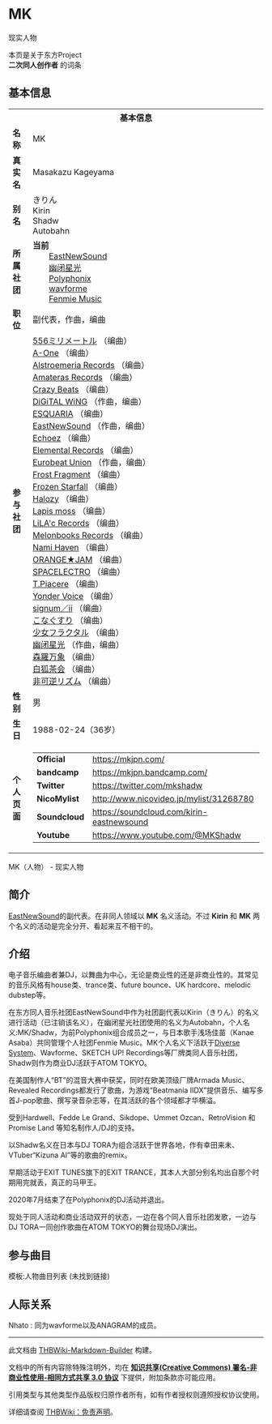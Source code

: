 # MK

<!-- source html: G:\repos\THBWiki-Markdown-Builder\THBWikiMarkdown\Temp\main\e\eb\ns0%3AMK.html -->

现实人物

本页是关于东方Project  
 **二次同人创作者** 的词条

## 基本信息

<table><tbody><tr><th colspan="3">基本信息</th></tr><tr><td class="label"><b>名称</b></td><td> MK </td></tr><tr><td class="label"><b>真实名</b></td><td>Masakazu Kageyama</td></tr><tr><td class="label"><b>别名</b></td><td>きりん<br>Kirin<br>Shadw<br>Autobahn</td></tr><tr><td class="label"><b>所属社团</b></td><td><b>当前</b><div style="margin-left:2em;"><a href="./EastNewSound.md" title="EastNewSound">EastNewSound</a><br><a href="./幽闭星光.md" title="幽闭星光">幽闭星光</a><br><a rel="nofollow" class="external text" href="https://www.polyphonix.net">Polyphonix</a><br><a rel="nofollow" class="external text" href="http://wavforme.com">wavforme</a><br><a rel="nofollow" class="external text" href="https://fenmiemusic.com">Fenmie Music</a></div></td></tr><tr><td class="label"><b>职位</b></td><td>副代表，作曲，编曲</td></tr><tr><td class="label"><b>参与社团</b></td><td><a href="./556ミリメートル.md" title="556ミリメートル">556ミリメートル</a> （编曲）<br><a href="./A-One.md" title="A-One">A-One</a> （编曲）<br><a href="./Alstroemeria_Records.md" title="Alstroemeria Records">Alstroemeria Records</a> （编曲）<br><a href="./Amateras_Records.md" title="Amateras Records">Amateras Records</a> （编曲）<br><a href="./Crazy_Beats.md" title="Crazy Beats">Crazy Beats</a> （编曲）<br><a href="./DiGiTAL_WiNG.md" title="DiGiTAL WiNG">DiGiTAL WiNG</a> （作曲，编曲）<br><a href="./ESQUARIA.md" title="ESQUARIA">ESQUARIA</a> （编曲）<br><a href="./EastNewSound.md" title="EastNewSound">EastNewSound</a> （作曲，编曲）<br><a href="./Echoez.md" title="Echoez">Echoez</a> （编曲）<br><a href="./Elemental_Records.md" title="Elemental Records">Elemental Records</a> （编曲）<br><a href="./Eurobeat_Union.md" title="Eurobeat Union">Eurobeat Union</a> （作曲，编曲）<br><a href="./Frost_Fragment.md" title="Frost Fragment">Frost Fragment</a> （编曲）<br><a href="./Frozen_Starfall.md" title="Frozen Starfall">Frozen Starfall</a> （编曲）<br><a href="./Halozy.md" title="Halozy">Halozy</a> （编曲）<br><a href="./Lapis_moss.md" title="Lapis moss">Lapis moss</a> （编曲）<br><a href="./LiLA'c_Records.md" title="LiLA&#39;c Records">LiLA'c Records</a> （编曲）<br><a href="./Melonbooks_Records.md" title="Melonbooks Records">Melonbooks Records</a> （编曲）<br><a href="./Nami_Haven.md" title="Nami Haven">Nami Haven</a> （编曲）<br><a href="./ORANGE★JAM.md" title="ORANGE★JAM">ORANGE★JAM</a> （编曲）<br><a href="./SPACELECTRO.md" title="SPACELECTRO">SPACELECTRO</a> （编曲）<br><a href="./T.Piacere.md" title="T.Piacere">T.Piacere</a> （编曲）<br><a href="./Yonder_Voice.md" title="Yonder Voice">Yonder Voice</a> （编曲）<br><a href="./signum／ii.md" title="signum／ii">signum／ii</a> （编曲）<br><a href="./こなぐすり.md" title="こなぐすり">こなぐすり</a> （编曲）<br><a href="./少女フラクタル.md" title="少女フラクタル">少女フラクタル</a> （编曲）<br><a href="./幽闭星光.md" title="幽闭星光">幽闭星光</a> （作曲，编曲）<br><a href="./森羅万象.md" title="森羅万象">森羅万象</a> （编曲）<br><a href="./白狐茶会.md" title="白狐茶会">白狐茶会</a> （编曲）<br><a href="./非可逆リズム.md" title="非可逆リズム">非可逆リズム</a> （编曲）</td></tr><tr><td class="label"><b>性别</b></td><td>男</td></tr><tr><td class="label"><b>生日</b></td><td>1988-02-24（36岁）</td></tr><tr><td class="label"><b>个人页面</b></td><td><table border="0" cellspacing="0" cellpadding="0"><tbody><tr><td><b>Official</b></td><td><a rel="nofollow" class="external free" href="https://mkjpn.com/">https://mkjpn.com/</a></td></tr><tr><td><b>bandcamp</b></td><td><a rel="nofollow" class="external free" href="https://mkjpn.bandcamp.com/">https://mkjpn.bandcamp.com/</a></td></tr><tr><td><b>Twitter</b></td><td><a rel="nofollow" class="external free" href="https://twitter.com/mkshadw">https://twitter.com/mkshadw</a></td></tr><tr><td><b>NicoMylist</b></td><td><a rel="nofollow" class="external free" href="http://www.nicovideo.jp/mylist/31268780">http://www.nicovideo.jp/mylist/31268780</a></td></tr><tr><td><b>Soundcloud</b></td><td><a rel="nofollow" class="external free" href="https://soundcloud.com/kirin-eastnewsound">https://soundcloud.com/kirin-eastnewsound</a></td></tr><tr><td><b>Youtube</b></td><td><a rel="nofollow" class="external free" href="https://www.youtube.com/@MKShadw">https://www.youtube.com/@MKShadw</a></td></tr></tbody></table></td></tr></tbody></table>

MK（人物） - 现实人物

## 简介
  
[EastNewSound](./EastNewSound.md)的副代表。在非同人领域以 **MK** 名义活动。不过 **Kirin** 和 **MK** 两个名义的活动是完全分开、看起来互不相干的。
  


## 介绍
  
电子音乐编曲者兼DJ，以舞曲为中心，无论是商业性的还是非商业性的。其常见的音乐风格有house类、trance类、future bounce、UK hardcore、melodic dubstep等。
  
  
在东方同人音乐社团EastNewSound中作为社团副代表以Kirin（きりん）的名义进行活动（已注销该名义），在幽闭星光社团使用的名义为Autobahn，个人名义:MK/Shadw，为前Polyphonix组合成员之一，与日本歌手浅场佳苗（Kanae Asaba）共同管理个人社团Fenmie Music。MK个人名义下活跃于[Diverse System](./Diverse_System.md)、Wavforme、SKETCH UP! Recordings等厂牌类同人音乐社团，Shadw则作为商业DJ活跃于ATOM TOKYO。
  
  
在美国制作人“BT”的混音大赛中获奖，同时在欧美顶级厂牌Armada Music、Revealed Recordings都发行了歌曲，为游戏“Beatmania IIDX”提供音乐、编写多首J-pop歌曲、撰写录音杂志等，在其活跃的各个领域都才华横溢。
  
  
受到Hardwell、Fedde Le Grand、Sikdope、Ummet Ozcan、RetroVision 和 Promise Land 等知名制作人/DJ的支持。
  
  
以Shadw名义在日本与DJ TORA为组合活跃于世界各地，作有幸田来未、VTuber“Kizuna AI”等的歌曲的remix。
  
  
早期活动于EXIT TUNES旗下的EXIT TRANCE，其本人大部分别名均出自那个时期用完就丢，真正的马甲王。
  
  
2020年7月结束了在Polyphonix的DJ活动并退出。
  
  
现处于同人活动和商业活动双开的状态，一边在各个同人音乐社团发歌，一边与DJ TORA一同创作歌曲在ATOM TOKYO的舞台现场DJ演出。
  


## 参与曲目
  
模板:人物曲目列表 (未找到链接)
  


## 人际关系
Nhato
: 同为wavforme以及ANAGRAM的成员。





---

此文档由 [THBWiki-Markdown-Builder](https://github.com/Delsin-Yu/THBWiki-Markdown-Builder) 构建。

文档中的所有内容除特殊注明外，均在 [**知识共享(Creative Commons) 署名-非商业性使用-相同方式共享 3.0 协议**](https://creativecommons.org/licenses/by-sa/3.0/deed.zh-hans) 下提供，附加条款亦可能应用。

引用类型与其他类型作品版权归原作者所有，如有作者授权则遵照授权协议使用。

详细请查阅 [THBWiki：免责声明](https://thbwiki.cc/THBWiki:%E5%85%8D%E8%B4%A3%E5%A3%B0%E6%98%8E)。

